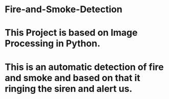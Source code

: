 # Fire-and-Smoke-Detection
# This Project is based on Image Processing in Python.
# This is an automatic detection of fire and smoke and based on that it ringing the siren and alert us.
